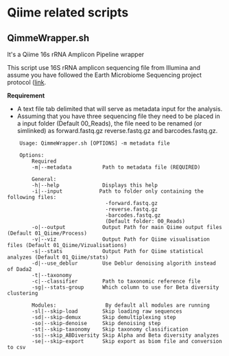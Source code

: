 # Qiime related scripts

## QimmeWrapper.sh

It's a Qiime 16s rRNA Amplicon Pipeline wrapper

This script use 16S rRNA amplicon sequencing file from Illumina and assume you have followed the Earth Microbiome Sequencing project protocol ([link](http://www.earthmicrobiome.org/protocols-and-standards/16s/ ).

**Requirement**

- A text file tab delimited that will serve as metadata input for the analysis.
- Assuming that you have three sequencing file they need to be placed in a input folder (Default 00_Reads), the file need to be renamed (or simlinked) as forward.fastq.gz reverse.fastq.gz and barcodes.fastq.gz.

````
    Usage: QimmeWrapper.sh [OPTIONS] -m metadata file

    Options:
        Required
        -m|--metadata          Path to metadata file (REQUIRED)    
        
        General:
        -h|--help              Displays this help
        -i|--input            Path to folder only containing the following files:
                                -forward.fastq.gz
                                -reverse.fastq.gz
                                -barcodes.fastq.gz 
                                (Default folder: 00_Reads)
        -o|--output            Output Path for main Qiime output files (Default 01_Qiime/Process)
        -v|--viz               Output Path for Qiime visualisation files (Default 01_Qiime/Vizualisations)
        -s|--stats             Output Path for Qiime statistical analyzes (Default 01_Qiime/stats)
        -d|--use_deblur        Use Deblur denoising algorith instead of Dada2
        -t|--taxonomy          
        -c|--classifier        Path to taxonomic reference file
        -sg|--stats-group      Which column to use for Beta diversity clustering    
        
        Modules:                By default all modules are running
        -sl|--skip-load        Skip loading raw sequences
        -sd|--skip-demux       Skip demultiplexing step
        -so|--skip-denoise     Skip denoising step
        -st|--skip-taxonomy    Skip taxonomy classification
        -ss|--skip_ABDiversity Skip Alpha and Beta diversity analyzes
        -se|--skip-export      Skip export as biom file and conversion to csv
````
